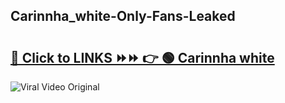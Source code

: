
 ## Carinnha_white-Only-Fans-Leaked

# <h2><a href="https://clipsfans.com/Carinnha_white&ref=git">🔗 Click to LINKS ⏩⏩ 👉 🟢 Carinnha white </a></h2>

<a href="https://clipsfans.com/Carinnha_white&ref=git" rel="nofollow" data-target="animated-image.originalLink"><img src="https://i.ibb.co.com/xMMVF88/686577567.gif" alt="Viral Video Original" style="max-width: 100%; display: inline-block;" data-target="animated-image.originalImage"></a>
